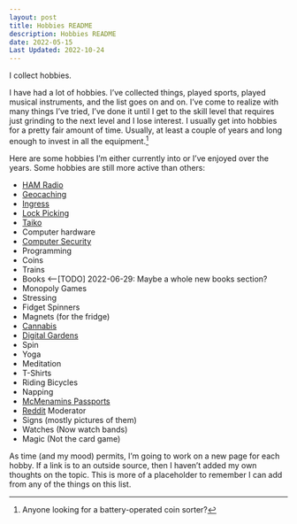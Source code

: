 ```yaml
---
layout: post
title: Hobbies README
description: Hobbies README
date: 2022-05-15
Last Updated: 2022-10-24
---
```

I collect hobbies.

I have had a lot of hobbies.  I’ve collected things, played sports, played musical instruments, and the list goes on and on.  I’ve come to realize with many things I’ve tried, I’ve done it until I get to the skill level that requires just grinding to the next level and I lose interest.  I usually get into hobbies for a pretty fair amount of time.  Usually, at least a couple of years and long enough to invest in all the equipment.[^1]

Here are some hobbies I’m either currently into or I’ve enjoyed over the years.  Some hobbies are still more active than others:

* [HAM Radio](/life/In-the-navy/)
* [Geocaching](/hobbies/geocaching/) 
* [Ingress](/hobbies/ingress/)
* [Lock Picking](/faq#Q30)
* [Taiko](/music/taiko/)
* Computer hardware
* [Computer Security](/tech/security/)
* Programming
* Coins 
* Trains
* Books <--[TODO] 2022-06-29: Maybe a whole new books section?
* Monopoly Games
* Stressing
* Fidget Spinners
* Magnets (for the fridge)
* [Cannabis](/cannabis/)
* [Digital Gardens](/)
* Spin
* Yoga
* Meditation
* T-Shirts
* Riding Bicycles
* Napping
* [McMenamins Passports](https://www.mcmenamins.com/)
* [Reddit](https://reddit.com) Moderator
* Signs (mostly pictures of them)
* Watches (Now watch bands)
* Magic (Not the card game)


As time (and my mood) permits, I’m going to work on a new page for each hobby.  If a link is to an outside source, then I haven’t added my own thoughts on the topic.  This is more of a placeholder to remember I can add from any of the things on this list.

[^1]: Anyone looking for a battery-operated coin sorter?